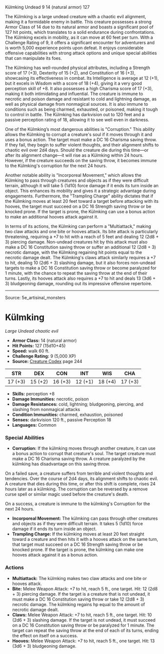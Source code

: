 <MonsterName/>Külmking</MonsterName>
<CreatureType/>Undead</CreatureType>
<CR/>9</CR>
<AC/>14 (natural armor)</AC>
<HP/>127</HP>
<summary>The Külmking is a large undead creature with a chaotic evil alignment, making it a formidable enemy in battle. This creature possesses a strong Armor Class of 14 due to its natural armor and boasts a significant pool of 127 hit points, which translates to a solid endurance during confrontations. The Külmking excels in mobility, as it can move at 60 feet per turn. With a Challenge Rating of 9, it offers a significant encounter for adventurers and is worth 5,000 experience points upon defeat. It enjoys considerable offensive capabilities with strong attack options and unique special abilities that can manipulate its foes.</summary>

<detail>

The Külmking has well-rounded physical attributes, including a Strength score of 17 (+3), Dexterity of 15 (+2), and Constitution of 16 (+3), showcasing its effectiveness in combat. Its Intelligence is average at 12 (+1), but it excels in Wisdom with a score of 18 (+4), giving it a very good perception skill of +8. It also possesses a high Charisma score of 17 (+3), making it both intimidating and influential. The creature is immune to necrotic and poison damage and resistant to cold and lightning damage, as well as physical damage from nonmagical sources. It is also immune to conditions such as being charmed, exhausted, or poisoned, making it tough to control in battle. The Külmking has darkvision out to 120 feet and a passive perception rating of 18, allowing it to see well even in darkness.

One of the Külmking’s most dangerous abilities is "Corruption." This ability allows the Külmking to corrupt a creature's soul if it moves through it and uses a bonus action. The target must make a DC 16 Charisma saving throw. If they fail, they begin to suffer violent thoughts, and their alignment shifts to chaotic evil over 2d4 days. Should the creature die during this time—or after its alignment change—it will rise as a Külmking within 24 hours. However, if the creature succeeds on the saving throw, it becomes immune to the Külmking's corruption for the next 24 hours. 

Another notable ability is "Incorporeal Movement," which allows the Külmking to pass through creatures and objects as if they were difficult terrain, although it will take 5 (1d10) force damage if it ends its turn inside an object. This enhances its mobility and gives it a strategic advantage during engagements. Furthermore, the "Trampling Charge" ability dictates that if the Külmking moves at least 20 feet toward a target before attacking with its hooves, the target must succeed on a DC 16 Strength saving throw or be knocked prone. If the target is prone, the Külmking can use a bonus action to make an additional hooves attack against it.

In terms of its actions, the Külmking can perform a "Multiattack," making two claw attacks and one bite or hooves attack. Its bite attack is particularly threatening, requiring a +7 to hit with a reach of 5 feet and dealing 12 (2d8 + 3) piercing damage. Non-undead creatures hit by this attack must also make a DC 16 Constitution saving throw or suffer an additional 12 (2d8 + 3) necrotic damage, with the Külmking regaining hit points equal to the necrotic damage dealt. The Külmking's claws attack similarly requires a +7 to hit, dealing 10 (2d6 + 3) slashing damage, but it also forces non-undead targets to make a DC 16 Constitution saving throw or become paralyzed for 1 minute, with the chance to repeat the saving throw at the end of their turns. Lastly, its hooves attack also requires a +7 to hit and deals 13 (3d6 + 3) bludgeoning damage, rounding out its impressive offensive repertoire.</detail>



---

Source: 5e_artisinal_monsters

# Külmking

*Large* *Undead* *chaotic evil*

- **Armor Class:** 14 (natural armor)
- **Hit Points:** 127 (15d10+45)
- **Speed:** walk 60 ft.
- **Challenge Rating:** 9 (5,000 XP)
- **Source:** [Creature Codex](https://koboldpress.com/kpstore/product/creature-codex-for-5th-edition-dnd) page 244

| STR | DEX | CON | INT | WIS | CHA |
| --- | --- | --- | --- | --- | --- |
| 17 (+3) | 15 (+2) | 16 (+3) | 12 (+1) | 18 (+4) | 17 (+3) |

- **Skills:** perception +8
- **Damage Immunities:** necrotic, poison
- **Damage Resistances:** cold, lightning; bludgeoning, piercing, and slashing from nonmagical attacks
- **Condition Immunities:** charmed, exhaustion, poisoned
- **Senses:** darkvision 120 ft., passive Perception 18
- **Languages:** Common

### Special Abilities

- **Corruption:** If the külmking moves through another creature, it can use a bonus action to corrupt that creature's soul. The target creature must make a DC 16 Charisma saving throw. A creature paralyzed by the külmking has disadvantage on this saving throw. 

On a failed save, a creature suffers from terrible and violent thoughts and tendencies. Over the course of 2d4 days, its alignment shifts to chaotic evil. A creature that dies during this time, or after this shift is complete, rises 24 hours later as a külmking. The corruption can be reversed by a remove curse spell or similar magic used before the creature's death. 

On a success, a creature is immune to the külmking's Corruption for the next 24 hours.
- **Incorporeal Movement:** The külmking can pass through other creatures and objects as if they were difficult terrain. It takes 5 (1d10) force damage if it ends its turn inside an object.
- **Trampling Charge:** If the külmking moves at least 20 feet straight toward a creature and then hits it with a hooves attack on the same turn, that target must succeed on a DC 16 Strength saving throw or be knocked prone. If the target is prone, the külmking can make one hooves attack against it as a bonus action.

### Actions

- **Multiattack:** The külmking makes two claw attacks and one bite or hooves attack.
- **Bite:** Melee Weapon Attack: +7 to hit, reach 5 ft., one target. Hit: 12 (2d8 + 3) piercing damage. If the target is a creature that is not undead, it must make a DC 16 Constitution saving throw or take 12 (2d8 + 3) necrotic damage. The külmking regains hp equal to the amount of necrotic damage dealt.
- **Claws:** Melee Weapon Attack: +7 to hit, reach 5 ft., one target. Hit: 10 (2d6 + 3) slashing damage. If the target is not undead, it must succeed on a DC 16 Constitution saving throw or be paralyzed for 1 minute. The target can repeat the saving throw at the end of each of its turns, ending the effect on itself on a success.
- **Hooves:** Melee Weapon Attack: +7 to hit, reach 5 ft., one target. Hit: 13 (3d6 + 3) bludgeoning damage.




